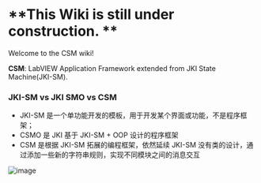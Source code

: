 # \*\*This Wiki is still under construction. \*\*

Welcome to the CSM wiki!

**CSM**: LabVIEW Application Framework extended from JKI State Machine(JKI-SM).

### JKI-SM vs JKI SMO vs CSM

* JKI-SM 是一个单功能开发的模板，用于开发某个界面或功能，不是程序框架；
* CSMO 是 JKI 基于 JKI-SM + OOP 设计的程序框架
* CSM 是根据 JKI-SM 拓展的编程框架，依然延续 JKI-SM 没有类的设计，通过添加一些新的字符串规则，实现不同模块之间的消息交互

![image](https://github.com/NEVSTOP-LAB/Communicable-State-Machine/assets/8196752/099755b0-7b6c-40ac-8813-a694e648a770)
